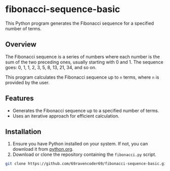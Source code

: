 # fibonacci-sequence-basic

This Python program generates the Fibonacci sequence for a specified number of terms.

## Overview

The Fibonacci sequence is a series of numbers where each number is the sum of the two preceding ones, usually starting with 0 and 1. The sequence goes: 0, 1, 1, 2, 3, 5, 8, 13, 21, 34, and so on.

This program calculates the Fibonacci sequence up to `n` terms, where `n` is provided by the user.

## Features

- Generates the Fibonacci sequence up to a specified number of terms.
- Uses an iterative approach for efficient calculation.

## Installation

1. Ensure you have Python installed on your system. If not, you can download it from [python.org](https://www.python.org/downloads/).
2. Download or clone the repository containing the `fibonacci.py` script.

```bash
git clone https://github.com/69ravencoder69/fibonacci-sequence-basic.git
